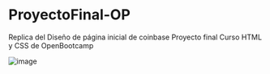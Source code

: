 # ProyectoFinal-OP
Replica del Diseño de página inicial de coinbase 
Proyecto final Curso HTML y CSS de OpenBootcamp 

![image](https://user-images.githubusercontent.com/71609876/213591357-542dcd35-0bf2-4980-b73f-3e73fe789f48.png)
